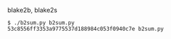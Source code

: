 

blake2b, blake2s
```
$ ./b2sum.py b2sum.py 
53c8556ff3353a9775537d188984c053f0940c7e b2sum.py
```

